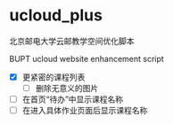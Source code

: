 # ucloud_plus

北京邮电大学云邮教学空间优化脚本

BUPT ucloud website enhancement script

- [x] 更紧密的课程列表
  - [ ] 删除无意义的图片
- [ ] 在首页“待办”中显示课程名称
- [ ] 在进入具体作业页面后显示课程名称
